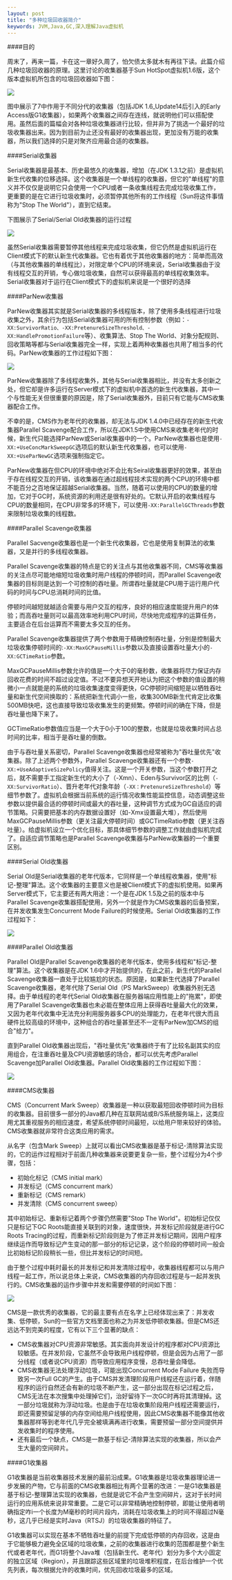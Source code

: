 ```yaml
---
layout: post
title: "多种垃圾回收器简介"
keywords: JVM,Java,GC,深入理解Java虚拟机
---
```


####目的

周末了，再来一篇，卡在这一章好久周了，怕欠债太多就木有再往下读。此篇介绍几种垃圾回收器的原理。这里讨论的收集器基于Sun HotSpot虚拟机1.6版，这个版本虚拟机所包含的垃圾回收器如下图：
<div class="center">
  <img src='/post_images/2012/07/gcs.png'/>
</div>

图中展示了7中作用于不同分代的收集器（包括JDK 1.6_Update14后引入的Early Access版G1收集器），如果两个收集器之间存在连线，就说明他们可以搭配使用。虽然后面的篇幅会对各种垃圾收集器进行比较，但并非为了挑选一个最好的垃圾收集器出来。因为到目前为止还没有最好的收集器出现，更加没有万能的收集器，所以我们选择的只是对聚齐应用最合适的收集器。

####Serial收集器

Serial收集器是最基本、历史最悠久的收集器，增加（在JDK 1.3.1之前）是虚拟机新生代收集的位移选择。这个收集器是一个单线程的收集器，但它的"单线程"的意义并不仅仅是说明它只会使用一个CPU或者一条收集线程去完成垃圾收集工作，更重要的是在它进行垃圾收集时，必须暂停其他所有的工作线程（Sun将这件事情称为"Stop The World"），直到它结束。

下图展示了Serial/Serial Old收集器的运行过程

<div class="center">
  <img src='/post_images/2012/07/Serial.jpg'/>
</div>

虽然Serial收集器需要暂停其他线程来完成垃圾收集，但它仍然是虚拟机运行在Client模式下的默认新生代收集器。它也有着优于其他收集器的地方：简单而高效（与其他收集器的单线程比），对限定单个CPU的环境来说，Serial收集器由于没有线程交互的开销，专心做垃圾收集，自然可以获得最高的单线程收集效率。Serial收集器对于运行在Client模式下的虚拟机来说是一个很好的选择

####ParNew收集器

ParNew收集器其实就是Serial收集器的多线程版本，除了使用多条线程进行垃圾收集之外，其余行为包括Serial收集器可用的所有控制参数（例如：`-XX:SurvivorRatio、-XX:PretenureSizeThreshold、-XX:HandlePromotionFailure`等）、收集算法、Stop The World、对象分配规则、回收策略等都与Serial收集器完全一样，实现上着两种收集器也共用了相当多的代码。ParNew收集器的工作过程如下图：

<div class="center">
  <img src='/post_images/2012/07/ParNew.jpg'/>
</div>

ParNew收集器除了多线程收集外，其他与Serial收集器相比，并没有太多创新之处，但它却是许多运行在Server模式下的虚拟机中首选的新生代收集器，其中一个与性能无关但很重要的原因是，除了Serial收集器外，目前只有它能与CMS收集器配合工作。

不幸的是，CMS作为老年代的收集器，却无法与JDK 1.4.0中已经存在的新生代收集器Parallel Scavenge配合工作，所以在JDK1.5中使用CMS来收集老年代的时候，新生代只能选择ParNew或Serial收集器中的一个。ParNew收集器也是使用`-XX:+UseConcMarkSweepGC`选项后的默认新生代收集器，也可以使用`-XX:+UseParNewGC`选项来强制指定它。

ParNew收集器在但CPU的环境中绝对不会比有Seiral收集器更好的效果，甚至由于存在线程交互的开销，该收集器在通过超线程技术实现的两个CPU的环境中都不能百分之百地保证超越Serial收集器。当然，随着可以使用的CPU的数量的增加，它对于GC时，系统资源的利用还是很有好处的。它默认开启的收集线程与CPU的数量相同，在CPU非常多的环境下，可以使用`-XX:ParallelGCThreads`参数来限制垃圾收集的线程数。

####Parallel Scavenge收集器

Parallel Sacvenge收集器也是一个新生代收集器，它也是使用复制算法的收集器，又是并行的多线程收集器。

Parallel Scavenge收集器的特点是它的关注点与其他收集器不同，CMS等收集器的关注点尽可能地缩短垃圾收集时用户线程的停顿时间，而Parallel Scavenge收集器的目标则是达到一个可控制的吞吐量。所谓吞吐量就是CPU用于运行用户代码的时间与CPU总消耗时间的比值。

停顿时间越短就越适合需要与用户交互的程序，良好的相应速度能提升用户的体验；而高吞吐量则可以最高效率地利用CPU时间，尽快地完成程序的运算任务，主要适合在后台运算而不需要太多交互的任务。

Parallel Scavenge收集器提供了两个参数用于精确控制吞吐量，分别是控制最大垃圾收集停顿时间的:`-XX:MaxGCPauseMillis`参数以及直接设置吞吐量大小的`-XX:GCTimeRatio`参数。

MaxGCPauseMillis参数允许的值是一个大于0的毫秒数，收集器将尽力保证内存回收花费的时间不超过设定值。不过不要异想天开地认为把这个参数的值设置的稍微小一点就能是的系统的垃圾收集速度变得更快，GC停顿时间缩短是以牺牲吞吐量和新生代空间换取的：系统把新生代调小一些，收集300MB新生代肯定比收集500MB快吧，这也直接导致垃圾收集发生的更频繁。停顿时间的确在下降，但是吞吐量也降下来了。

GCTimeRatio参数值应当是一个大于0小于100的整数，也就是垃圾收集时间占总时间的比率，相当于是吞吐量的倒数。

由于与吞吐量关系密切，Parallel Scavenge收集器也经常被称为"吞吐量优先"收集器。除了上述两个参数外，Parallel Scavenge收集器还有一个参数`-XX:+UseAdaptiveSizePolicy`值得关注。这是一个开关参数，当这个参数打开之后，就不需要手工指定新生代的大小了（-Xmn）、Eden与Survivor区的比例（`-XX:SurvivorRatio`）、晋升老年代对象年龄（`-XX：PretenureSizeThreshold`）等细节参数了。虚拟机会根据当前系统的运行情况收集性能监控信息，动态调整这些参数以提供最合适的停顿时间或最大的吞吐量，这种调节方式成为GC自适应的调节策略。只需要把基本的内存数据设置好（如-Xmx设置最大堆），然后使用MaxGCPauseMillis参数（更关注最大停顿时间）或GCTimeRatio参数（更关注吞吐量）。给虚拟机设立一个优化目标，那具体细节参数的调整工作就由虚拟机完成了。自适应调节策略也是Parallel Scavenge收集器与ParNew收集器的一个重要区别。

####Serial Old收集器

Serial Old是Serial收集器的老年代版本，它同样是一个单线程收集器，使用"标记-整理"算法。这个收集器的主要意义也是被Client模式下的虚拟机使用。如果再Server模式下，它主要还有两大用途：一个是在JDK 1.5及之前的版本中与Parallel Scavenge收集器搭配使用，另外一个就是作为CMS收集器的后备预案，在并发收集发生Concurrent Mode Failure的时候使用。Serial Old收集器的工作过程如下：

<div class="center">
  <img src='/post_images/2012/07/SerialOld.jpg'/>
</div>

####Parallel Old收集器

Parallel Old是Parallel Scavenge收集器的老年代版本，使用多线程和"标记-整理"算法。这个收集器是在JDK 1.6中才开始提供的，在此之前，新生代的Parallel Scavenge收集器一直处于比较尴尬的状态。原因是，如果新生代选择了Parallel Scavenge收集器，老年代除了Serial Old（PS MarkSweep）收集器外别无选择。由于单线程的老年代Serial Old收集器在服务器端应用性能上的"拖累"，即使用了Parallel Scavenge收集器也未必能在整体应用上获得吞吐量最大化的效果，又因为老年代收集中无法充分利用服务器多CPU的处理能力，在老年代很大而且硬件比较高级的环境中，这种组合的吞吐量甚至还不一定有ParNew加CMS的组合"给力"。

直到Parallel Old收集器出现后，"吞吐量优先"收集器终于有了比较名副其实的应用组合，在注重吞吐量及CPU资源敏感的场合，都可以优先考虑Parallel Scavenge加Parallel Old收集器。Parallel Old收集器的工作过程如下图：

<div class="center">
  <img src='/post_images/2012/07/ParallelOld.jpg'/>
</div>

####CMS收集器

CMS（Concurrent Mark Sweep）收集器是一种以获取最短回收停顿时间为目标的收集器。目前很多一部分的Java都几种在互联网站或B/S系统服务端上，这类应用尤其重视服务的相应速度，希望系统停顿时间最短，以给用户带来较好的体验。CMS收集器就非常符合这类应用的需求。

从名字（包含Mark Sweep）上就可以看出CMS收集器是基于标记-清除算法实现的，它的运作过程相对于前面几种收集器来说要更复杂一些，整个过程分为4个步骤，包括：

<ul>
	<li>初始化标记（CMS initial mark）</li>
	<li>并发标记（CMS concurrent mark）</li>
	<li>重新标记（CMS remark）</li>
	<li>并发清除（CMS concurrent sweep）</li>
</ul>

其中初始标记、重新标记着两个步骤仍然需要"Stop The World"。初始标记仅仅只是标记下GC Roots能直接关联到的对象，速度很快，并发标记阶段就是进行GC Roots Tracing的过程，而重新标记阶段则是为了修正并发标记期间，因用户程序继续运作而导致标记产生变动的那一部分的标记记录，这个阶段的停顿时间一般会比初始标记阶段稍长一些，但比并发标记的时间短。

由于整个过程中耗时最长的并发标记和并发清除过程中，收集器线程都可以与用户线程一起工作，所以说总体上来说，CMS收集器的内存回收过程是与一起并发执行的。CMS收集器的运作步骤中并发和需要停顿的时间如下图：

<div class="center">
  <img src='/post_images/2012/07/CMS.jpg'/>
</div>

CMS是一款优秀的收集器，它的最主要有点在名字上已经体现出来了：并发收集、低停顿，Sun的一些官方文档里面也称之为并发低停顿收集器。但是CMS还远达不到完美的程度，它有以下三个显著的缺点：

<ul>
	<li>CMS收集器对CPU资源非常敏感。其实面向并发设计的程序都对CPU资源比较敏感。在并发阶段，它虽然不会导致用户线程停顿，但是会因为占用了一部分线程（或者说CPU资源）而导致应用程序变慢，总吞吐量会降低。</li>
	<li>CMS收集器无法处理浮动垃圾，可能出现Concurrent Mode Failure 失败而导致另一次Full GC的产生。由于CMS并发清理阶段用户线程还在运行着，伴随程序的运行自然还会有新的垃圾不断产生，这一部分出现在标记过程之后，CMS无法在本次搜集中处理掉它们，治好留待下一次GC时再将其清理掉。这一部分垃圾就称为浮动垃圾。也是由于在垃圾收集阶段用户线程还需要运行，即还需要预留足够的内存空间给用户线程使用，因此CMS收集器不能像其他收集器那样等到老年代几乎完全被填满再进行收集，需要预留一部分空间提供并发收集时的程序使用。</li>
	<li>还有最后一个缺点，CMS是一款基于标记-清除算法实现的收集器，所以会产生大量的空间碎片。</li>
</ul>

####G1收集器

G1收集器是当前收集器技术发展的最前沿成果。G1收集器是垃圾收集器理论进一步发展的产物，它与前面的CMS收集器相比有两个显著的改进：一是G1收集器是基于标记-整理算法实现的收集器，也就是说它不会产生空间碎片，这对于长时间运行的应用系统来说非常重要。二是它可以非常精确地控制停顿，即能让使用者明确指定咋i一个长度为M毫秒的时间片段内，消耗在垃圾收集上的时间不得超过N毫秒，这几乎已经是实时Java（RTSJ）的垃圾收集器的特征了。

G1收集器可以实现在基本不牺牲吞吐量的前提下完成低停顿的内存回收，这是由于它能够极力避免全区域的垃圾收集，之前的收集器进行收集的范围都是整个新生代或者老年代，而G1将整个Java堆（包括新生代、老年代）划分为多个大小固定的独立区域（Region），并且跟踪这些区域里的垃圾堆积程度，在后台维护一个优先列表，每次根据允许的收集时间，优先回收垃圾最多的区域。